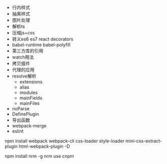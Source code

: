 - 行内样式
- 抽离样式
- 图片处理
- 解析ts
- 压缩js+css
- 转义es6 es7 react decorators
- babel-runtime babel-polyfill
- 第三方库的引用
- watch用法
- 拷贝插件
- 代理的应用
- resolve解析
  - extensions
  - alias
  - modules
  - mainFields
  - mainFiles
- noParse
- DefinePlugin
- 导出函数
- webpack-merge
- eslint 



npm install webpack webpack-cli css-loader style-loader mini-css-extract-plugin html-webpack-plugin -D

npm install nrm -g
nrm use cnpm 


